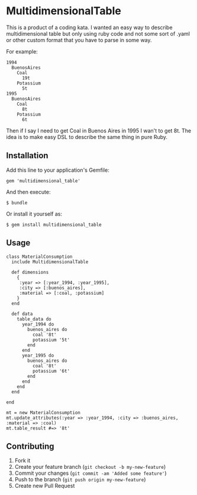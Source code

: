 # MultidimensionalTable

This is a product of a coding kata. I wanted an easy way to describe multidimensional table
but only using ruby code and not some sort of .yaml or other custom format that you have to parse in some way.

For example:

```
1994      
  BuenosAires
    Coal
      19t
    Potassium
      5t
1995 
  BuenosAires
    Coal  
      8t
    Potassium
      6t
```

Then if I say I need to get Coal in Buenos Aires in 1995 I wan't to get 8t. The idea is to make easy DSL to 
describe the same thing in pure Ruby.

## Installation

Add this line to your application's Gemfile:

    gem 'multidimensional_table'

And then execute:

    $ bundle

Or install it yourself as:

    $ gem install multidimensional_table

## Usage
```
class MaterialConsumption
  include MultidimensionalTable

  def dimensions
    {
     :year => [:year_1994, :year_1995],
     :city => [:buenos_aires],
     :material => [:coal, :potassium]
    }
  end

  def data
    table_data do
      year_1994 do
        buenos_aires do
          coal '8t' 
          potassium '5t' 
        end
      end
      year_1995 do
        buenos_aires do
          coal '8t' 
          potassium '6t' 
        end
      end
    end
  end

end

mt = new MaterialConsumption
mt.update_attributes(:year => :year_1994, :city => :buenos_aires, :material => :coal)
mt.table_result #=> '8t'
```

## Contributing

1. Fork it
2. Create your feature branch (`git checkout -b my-new-feature`)
3. Commit your changes (`git commit -am 'Added some feature'`)
4. Push to the branch (`git push origin my-new-feature`)
5. Create new Pull Request
